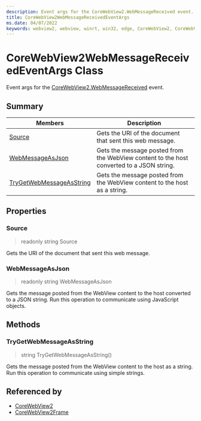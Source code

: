 ```yaml
---
description: Event args for the CoreWebView2.WebMessageReceived event.
title: CoreWebView2WebMessageReceivedEventArgs
ms.date: 04/07/2022
keywords: webview2, webview, winrt, win32, edge, CoreWebView2, CoreWebView2Controller, browser control, edge html, CoreWebView2WebMessageReceivedEventArgs
---
```


# CoreWebView2WebMessageReceivedEventArgs Class



Event args for the [CoreWebView2.WebMessageReceived](corewebview2.md#webmessagereceived) event.

## Summary

Members|Description
--|--
[Source](#source) | Gets the URI of the document that sent this web message.
[WebMessageAsJson](#webmessageasjson) | Gets the message posted from the WebView content to the host converted to a JSON string.
[TryGetWebMessageAsString](#trygetwebmessageasstring) | Gets the message posted from the WebView content to the host as a string.

## Properties

### Source

> readonly  string Source

Gets the URI of the document that sent this web message.

### WebMessageAsJson

> readonly  string WebMessageAsJson

Gets the message posted from the WebView content to the host converted to a JSON string.
Run this operation to communicate using JavaScript objects.



## Methods

### TryGetWebMessageAsString

> string TryGetWebMessageAsString()

Gets the message posted from the WebView content to the host as a string.
Run this operation to communicate using simple strings.






## Referenced by

- [CoreWebView2](corewebview2.md)
- [CoreWebView2Frame](corewebview2frame.md)
